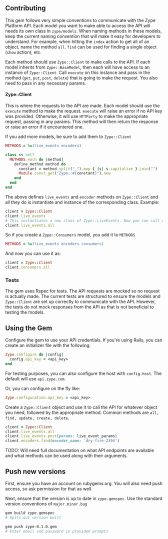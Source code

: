 ## Contributing
This gem follows very simple conventions to communicate with the Zype Platform API. Each model you want to make able to access the API will needs its own class in `zype/models`. When naming methods in these models, keep the current naming convention that will make it easy for developers to understand. For example, when hitting the `index` action to get all of an object, name the method `all`. `find` can be used for finding a single object (`show` action), etc.

Each method should use `Zype::Client` to make calls to the API. If each model inherits from `Zype::BaseModel`, then each will have access to an instance of `Zype::Client`. Call `execute` on this instance and pass in the method (`get`, `put`, `post`, `delete`) that is going to make the request. You also need to pass in any necessary params.

#### Zype::Client
This is where the requests to the API are made. Each model should use the `execute` method to make the request. `execute` will raise an error if no API key was provided. Otherwise, it will use `HTTParty` to make the appropriate request, passing in any params. This method will then return the response or raise an error if it encountered one.

If you add more models, be sure to add them to `Zype::Client`
```ruby
METHODS = %w(live_events encoders)

class << self
  METHODS.each do |method|
    define_method method do
      constant = method.split("_").map { |s| s.capitalize }.join("")
      Module.const_get("Zype::#{constant}").new
    end
  end
end
```

The above defines `live_events` and `encoder` methods on `Zype::Client` and all they do is instantiate and instance of the corresponding class. Example:
```ruby
client = Zype::Client
client.live_events
# This instantiates a new class of Zype::LiveEvents. Now you can call all the methods on it
client.live_events.all
```

So if you create a `Zype::Consumers` model, you add it to `METHODS`
```ruby
METHODS = %w(live_events encoders consumers)
```

And now you can use it as:
```ruby
client = Zype::Client
client.consumers.all
```

### Tests
The gem uses Rspec for tests. The API requests are mocked so no request is actually made. The current tests are structured to ensure the models and `Zype::Client` are set up correctly to communicate with the API. However, the tests do not mock responses from the API as that is not beneficial to testing the models.

## Using the Gem
Configure the gem to use your API credentials. If you're using Rails, you can create an initializer file with the following:
```ruby
Zype.configure do |config|
  config.api_key = <api_key>
end
```
For testing purposes, you can also configure the host with `config.host`. The default will use `api.zype.com`.

Or, you can configure on the fly like:
```ruby
Zype.configuration.api_key = <api_key>
```

Create a `Zype::Client` object and use it to call the API for whatever object you need, followed by the appropriate method. Common methods are `all, find, update, create, delete`.

```ruby
client = Zype::Client
client.live_events.all
client.live_events.post(params: live_event_params)
client.encoders.find(encoder_name: 'dry-fire-2394')
```

TODO:
Will need full documentation on what API endpoints are available and what methods can be used along with their arguments.

## Push new versions
First, ensure you have an account on rubygems.org. You will also need push access, so ask permission for that as well.

Next, ensure that the version is up to date in `zype.gemspec`. Use the standard version conventions of `major.minor.bug`

```bash
gem build zype.gemspec
# Spits out version built

gem push zype-0.1.0.gem
# Enter email and password in provided prompts
```
